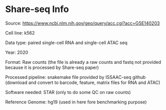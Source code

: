 # Share-seq Info

Source: https://www.ncbi.nlm.nih.gov/geo/query/acc.cgi?acc=GSE140203

Cell line: k562

Data type: paired single-cell RNA and single-cell ATAC seq

Year: 2020

Format: Raw counts (the file is already a raw counts and fastq not provided because it is processed by Share-seq paper)

Processed pipeline: snakemake file provided by ISSAAC-seq github (download and convert to barcode, feature, matrix files for RNA and ATAC)

Software needed: STAR (only to do some QC on raw counts)

Reference Genome: hg19 (used in here fore benchmarking purpose)